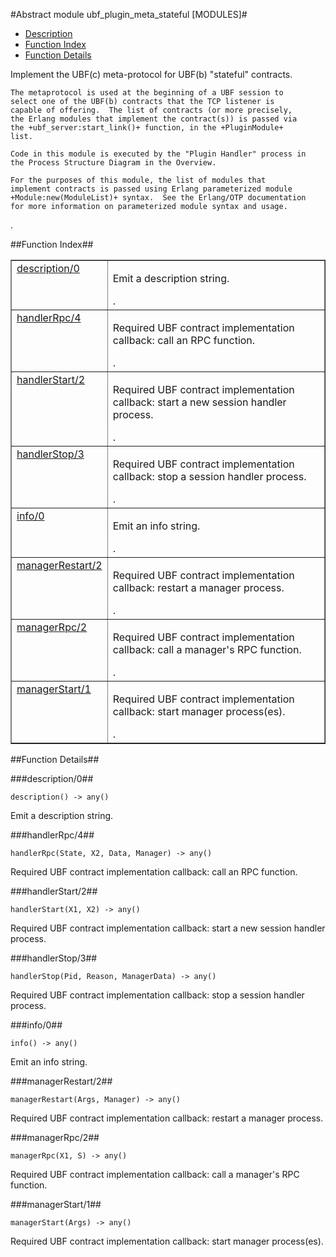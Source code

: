 

#Abstract module ubf_plugin_meta_stateful [MODULES]#
* [Description](#description)
* [Function Index](#index)
* [Function Details](#functions)


<p>Implement the UBF(c) meta-protocol for UBF(b) "stateful"
contracts.</p>


<pre><code>The metaprotocol is used at the beginning of a UBF session to
select one of the UBF(b) contracts that the TCP listener is
capable of offering.  The list of contracts (or more precisely,
the Erlang modules that implement the contract(s)) is passed via
the +ubf_server:start_link()+ function, in the +PluginModule+
list.</code></pre>



<pre><code>Code in this module is executed by the "Plugin Handler" process in
the Process Structure Diagram in the Overview.</code></pre>



<pre><code>For the purposes of this module, the list of modules that
implement contracts is passed using Erlang parameterized module
+Module:new(ModuleList)+ syntax.  See the Erlang/OTP documentation
for more information on parameterized module syntax and usage.</code></pre>
.

<a name="index"></a>

##Function Index##


<table width="100%" border="1" cellspacing="0" cellpadding="2" summary="function index"><tr><td valign="top"><a href="#description-0">description/0</a></td><td><p>Emit a description string.</p>.</td></tr><tr><td valign="top"><a href="#handlerRpc-4">handlerRpc/4</a></td><td><p>Required UBF contract implementation callback: call an RPC function.</p>.</td></tr><tr><td valign="top"><a href="#handlerStart-2">handlerStart/2</a></td><td><p>Required UBF contract implementation callback: start a new session
handler process.</p>.</td></tr><tr><td valign="top"><a href="#handlerStop-3">handlerStop/3</a></td><td><p>Required UBF contract implementation callback: stop a session
handler process.</p>.</td></tr><tr><td valign="top"><a href="#info-0">info/0</a></td><td><p>Emit an info string.</p>.</td></tr><tr><td valign="top"><a href="#managerRestart-2">managerRestart/2</a></td><td><p>Required UBF contract implementation callback: restart a manager
process.</p>.</td></tr><tr><td valign="top"><a href="#managerRpc-2">managerRpc/2</a></td><td><p>Required UBF contract implementation callback: call a manager's RPC
function.</p>.</td></tr><tr><td valign="top"><a href="#managerStart-1">managerStart/1</a></td><td><p>Required UBF contract implementation callback: start manager
process(es).</p>.</td></tr></table>


<a name="functions"></a>

##Function Details##

<a name="description-0"></a>

###description/0##


`description() -> any()`

<p>Emit a description string.</p>
<a name="handlerRpc-4"></a>

###handlerRpc/4##


`handlerRpc(State, X2, Data, Manager) -> any()`

<p>Required UBF contract implementation callback: call an RPC function.</p>
<a name="handlerStart-2"></a>

###handlerStart/2##


`handlerStart(X1, X2) -> any()`

<p>Required UBF contract implementation callback: start a new session
handler process.</p>
<a name="handlerStop-3"></a>

###handlerStop/3##


`handlerStop(Pid, Reason, ManagerData) -> any()`

<p>Required UBF contract implementation callback: stop a session
handler process.</p>
<a name="info-0"></a>

###info/0##


`info() -> any()`

<p>Emit an info string.</p>
<a name="managerRestart-2"></a>

###managerRestart/2##


`managerRestart(Args, Manager) -> any()`

<p>Required UBF contract implementation callback: restart a manager
process.</p>
<a name="managerRpc-2"></a>

###managerRpc/2##


`managerRpc(X1, S) -> any()`

<p>Required UBF contract implementation callback: call a manager's RPC
function.</p>
<a name="managerStart-1"></a>

###managerStart/1##


`managerStart(Args) -> any()`

<p>Required UBF contract implementation callback: start manager
process(es).</p>
